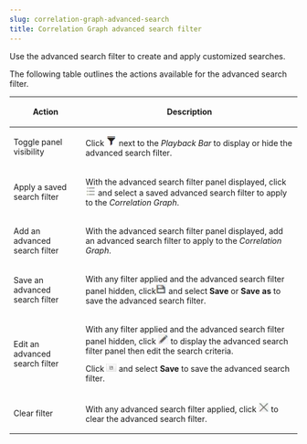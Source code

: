 ```yaml
---
slug: correlation-graph-advanced-search
title: Correlation Graph advanced search filter
---
```


Use the advanced search filter to create and apply customized searches.

The following table outlines the actions available for the advanced search filter.

<table>
<colgroup>
<col style="width: 25%" />
<col style="width: 75%" />
</colgroup>
<thead>
<tr>
<th><p>Action</p></th>
<th><p>Description</p></th>
</tr>
</thead>
<tbody>
<tr>
<td><p>Toggle panel visibility</p></td>
<td><p>Click <img src="./images/dddna_graph_filter=GUID-1A803C70-BBB6-4F2B-BF16-6B5CFFFAC409=1=en-us=Low.webp" /> next to the <em>Playback Bar</em> to display or hide the advanced search filter.</p></td>
</tr>
<tr>
<td><p>Apply a saved search filter</p></td>
<td><p>With the advanced search filter panel displayed, click <img src="./images/dddna_graph_filter_saved=GUID-A727E549-C476-490A-9516-B75894896A4E=1=en-us=Low.webp" /> and select a saved advanced search filter to apply to the <em>Correlation Graph</em>.</p></td>
</tr>
<tr>
<td><p>Add an advanced search filter</p></td>
<td><p>With the advanced search filter panel displayed, add an advanced search filter to apply to the <em>Correlation Graph</em>.</p></td>
</tr>
<tr>
<td><p>Save an advanced search filter</p></td>
<td><p>With any filter applied and the advanced search filter panel hidden, click<img src="./images/dddna_graph_filter_save=GUID-E88FB4E9-E8E8-47D1-B049-703081AFDFA9=1=en-us=Low.webp" /> and select <strong>Save</strong> or <strong>Save as</strong> to save the advanced search filter.</p></td>
</tr>
<tr>
<td><p>Edit an advanced search filter</p></td>
<td><p>With any filter applied and the advanced search filter panel hidden, click <img src="./images/dddna_graph_filter_edit=GUID-7E5191D5-4442-4954-85C3-8BF3E872717B=1=en-us=Low.webp" /> to display the advanced search filter panel then edit the search criteria.</p>
<p>Click <img src="./images/dddna_graph_filter_save_big=GUID-CD23F513-9A6C-42C9-AD42-22D0C1EF30DC=1=en-us=Low.webp" /> and select <strong>Save</strong> to save the advanced search filter.</p></td>
</tr>
<tr>
<td><p>Clear filter</p></td>
<td><p>With any advanced search filter applied, click <img src="./images/dddna_graph_filter_clear=GUID-726D6A5B-48A2-40ED-BEDE-497AC20DA88A=1=en-us=Low.webp" /> to clear the advanced search filter.</p></td>
</tr>
</tbody>
</table>

